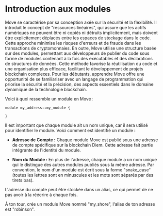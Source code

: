 # Introduction aux modules

Move se caractérise par sa conception axée sur la sécurité et la flexibilité. Il introduit le concept de "ressources linéaires", qui assure que les actifs numériques ne peuvent être ni copiés ni détruits implicitement, mais doivent être explicitement déplacés entre les espaces de stockage dans le code. 
Cette approche minimise les risques d'erreurs et de fraude dans les transactions de cryptomonnaies. En outre, Move utilise une structure basée sur des modules, permettant aux développeurs de publier du code sous forme de modules contenant à la fois des exécutables et des déclarations de structures de données. 
Cette méthode favorise la réutilisation du code et une organisation plus efficace, facilitant le développement de projets blockchain complexes. 
Pour les débutants, apprendre Move offre une opportunité de se familiariser avec un langage de programmation qui priorise la sécurité et la précision, des aspects essentiels dans le domaine dynamique de la technologie blockchain.

Voici à quoi ressemble un module en Move : 

```move
module my_address::my_module {

}
```
Il est important que chaque module ait un nom unique, car il sera utilisé pour identifier le module. 
Voici comment est identifié un module : 

- **Adresse de Compte :** Chaque module Move est publié sous une adresse de compte spécifique sur la blockchain Diem. Cette adresse fait partie intégrante de l'identité du module.

- **Nom du Module :** En plus de l'adresse, chaque module a un nom unique qui le distingue des autres modules publiés sous la même adresse. Par convention, le nom d'un module est écrit sous la forme "snake_case" (toutes les lettres sont en minuscules et les mots sont séparés par des tirets bas).

L'adresse du compte peut être stockée dans un alias, ce qui permet de ne pas avoir à la réécrire à chaque fois.

À ton tour, crée un module Move nommé "my_shore", l'alias de ton adresse est "robinson".
